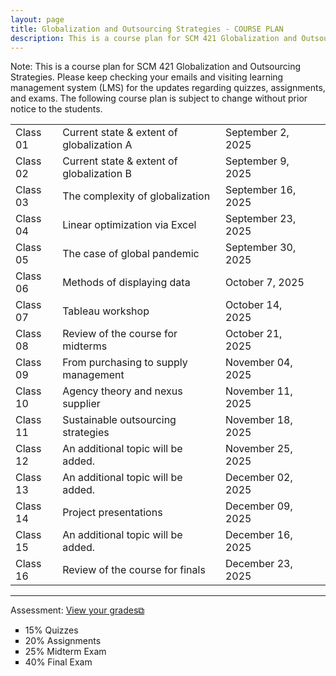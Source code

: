 ```yaml
---
layout: page
title: Globalization and Outsourcing Strategies - COURSE PLAN
description: This is a course plan for SCM 421 Globalization and Outsourcing Strategies.
---
```

Note: This is a course plan for SCM 421 Globalization and Outsourcing Strategies. Please keep checking your emails and visiting learning management system (LMS) for the updates regarding quizzes, assignments, and exams. The following course plan is subject to change without prior notice to the students.
<table>
  <tr>
    <td>Class 01</td>
    <td>Current state & extent of globalization A</td>
    <td>September 2, 2025</td>
  </tr>
  <tr>
    <td>Class 02</td>
    <td>Current state & extent of globalization B</td>
    <td>September 9, 2025</td>
  </tr>
  <tr>
    <td>Class 03</td>
    <td>The complexity of globalization</td>
    <td>September 16, 2025</td>
    <td></td>
  </tr>
  <tr>
    <td>Class 04</td>
    <td>Linear optimization via Excel</td>
    <td>September 23, 2025</td>
  </tr>
  <tr>
    <td>Class 05</td>
    <td>The case of global pandemic</td>
    <td>September 30, 2025 	</td>
  </tr>
  <tr>
    <td>Class 06</td>
    <td>Methods of displaying data</td>
    <td>October 7, 2025</td>
    <td></td>
  </tr>
  <tr>
    <td>Class 07</td>
    <td>Tableau workshop</td>
    <td>October 14, 2025</td>
  </tr>
  <tr>
    <td>Class 08</td>
    <td>Review of the course for midterms</td>
    <td>October 21, 2025</td>
  </tr>
  <tr>
    <td>Class 09</td>
    <td>From purchasing to supply management</td>
    <td>November 04, 2025</td>
  </tr>
  <tr>
    <td>Class 10</td>
    <td>Agency theory and nexus supplier</td>
    <td>November 11, 2025</td>
  </tr>
  <tr>
    <td>Class 11</td>
    <td>Sustainable outsourcing strategies</td>
    <td>November 18, 2025</td>
  </tr>
  <tr>
    <td>Class 12</td>
    <td>An additional topic will be added.</td>
    <td>November 25, 2025</td>
  </tr>
  <tr>
    <td>Class 13</td>
    <td>An additional topic will be added.</td>
    <td>December 02, 2025</td>
  </tr>
  <tr>
    <td>Class 14</td>
    <td>Project presentations</td>
    <td>December 09, 2025</td>
  </tr>
  <tr>
    <td>Class 15</td>
    <td>An additional topic will be added.</td>
    <td>December 16, 2025</td>
  </tr>
  <tr>
    <td>Class 16</td>
    <td>Review of the course for finals</td>
    <td>December 23, 2025</td>
  </tr>
</table>

<hr class="solid">

Assessment: <a href="https://drive.google.com/file/d/1YWr3qShbdJbqh1If-Z6Xn-qx8c_8h6Cl)" target="_blank" rel="noopener noreferrer">View your grades&#x29c9;</a>
  <ul style="list-style-type:square;">
   <li>15% Quizzes</li>
   <li>20% Assignments</li>
   <li>25% Midterm Exam</li>
   <li>40% Final Exam</li>
  </ul>
